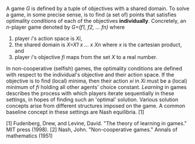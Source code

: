 A game *G* is defined by a tuple of objectives with a shared domain.
To solve a game, in some precise sense, is to find (a set of) points 
that satisfies optimality conditions of each of the objectives **individually**.
Concretely, an *n*-player game denoted by *G=(f1, f2, ... fn)* where 
1. player *i*'s action space is *Xi*,
2. the shared domain is *X=X1 x ... x Xn* where *x* is the cartesian product, and
3. player *i*'s objective *fi* maps from the set *X* to a real number.

In non-cooperative (selfish) games, the optimality conditions are defined with respect to 
the individual's objective and their action space. If the objective is
to find (local) minima, then their action *xi* in *Xi* must be a (local) minimum of *fi* holding all other agents' choice constant.
*Learning* in games describes the process with which players iterate sequentially
in these settings, in hopes of finding such an 'optimal' solution. 
Various solution concepts arise from different structures imposed on the game. 
A common baseline concept in these settings are Nash equilibria. [1]


[1] Fudenberg, Drew, and Levine, David. "The theory of learning in games." MIT press (1998).
[2] Nash, John. "Non-cooperative games." Annals of mathematics (1951)
